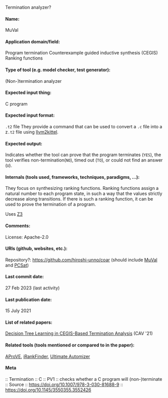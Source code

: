 Termination analyzer?

#### Name:
MuVal

#### Application domain/field:
Program termination
Counterexample guided inductive synthesis (CEGIS)
Ranking functions

#### Type of tool (e.g. model checker, test generator):
(Non-)termination analyzer

#### Expected input thing:
C program

#### Expected input format:
`.t2` file
They provide a command that can be used to convert a `.c` file into a z`.t2` file using [llvm2kittel](https://github.com/gyggg/llvm2kittel/tree/kou).

#### Expected output:
Indicates whether the tool can prove that the program terminates (`YES`), the tool verifies non-termination(`NO`), timed out (`TO`), or could not find an answer (`U`).

#### Internals (tools used, frameworks, techniques, paradigms, ...):
They focus on synthesizing ranking functions. Ranking functions assign a natural number to each program state, in such a way that the values strictly decrease along transitions. If there is such a ranking function, it can be used to prove the termination of a program.

Uses [Z3](Solvers/SMT/Z3.md)

#### Comments:
License: Apache-2.0

#### URIs (github, websites, etc.):
Repository?: https://github.com/hiroshi-unno/coar (should include [MuVal](MuVal.md) and [PCSat](Solvers/PCSat.md))

#### Last commit date:
27 Feb 2023 (last activity)

#### Last publication date:
15 July 2021

#### List of related papers:
[Decision Tree Learning in CEGIS-Based Termination Analysis](https://doi.org/10.1007/978-3-030-81688-9_4) (CAV '21)

#### Related tools (tools mentioned or compared to in the paper):
[AProVE](AProVE.md), [iRankFinder](iRankFinder.md), [Ultimate Automizer](Ultimate%20Automizer.md)

#### Meta
:: Termination
:: C
:: PV1 :: checks whether a C program will (non-)terminate
:: Source :: https://doi.org/10.1007/978-3-030-81688-9 :: https://doi.org/10.1145/3550355.3552426
